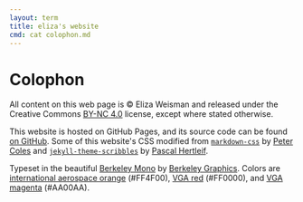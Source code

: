 ```yaml
---
layout: term
title: eliza's website
cmd: cat colophon.md
---
```


Colophon
========

All content on this web page is &copy; Eliza Weisman and released under the
Creative Commons [BY-NC 4.0] license, except where stated otherwise.

This website is hosted on GitHub Pages, and its source code can be found [on
GitHub]. Some of this website's CSS modified from [`markdown-css`] by [Peter
Coles] and [`jekyll-theme-scribbles`] by [Pascal Hertleif].

Typeset in the beautiful [Berkeley Mono] by [Berkeley Graphics]. Colors are
[international aerospace orange][intl-orange]
(<span class="color-intl-orange">#FF4F00</span>), [VGA red][vga]
(<span class="color-vga-red">#FF0000</span>), and [VGA magenta][vga]
(<span class="color-vga-magenta">#AA00AA</span>).

[BY-NC 4.0]: https://creativecommons.org/licenses/by-nc/4.0/
[`markdown-css`]: https://github.com/mrcoles/markdown-css
[on GitHub]: https://github.com/hawkw/hawkw.github.io
[Peter Coles]: https://github.com/mrcoles
[`jekyll-theme-scribbles`]: https://killercup.github.io/jekyll-theme-scribbles/
[Pascal Hertleif]: https://pascalhertleif.de/
[Berkeley Mono]: https://berkeleygraphics.com/typefaces/berkeley-mono/
[Berkeley Graphics]: https://berkeleygraphics.com
[intl-orange]: https://en.wikipedia.org/wiki/International_orange#Variations_of_international_orange#Aerospace
[vga]: https://en.wikipedia.org/wiki/ANSI_escape_code#3-bit_and_4-bit
